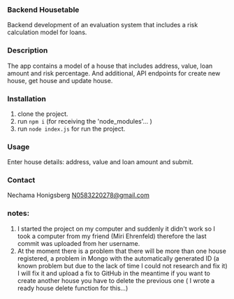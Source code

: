 
### Backend Housetable

Backend development of an evaluation system that includes a risk calculation model for loans.

### Description

The app contains a model of a house that includes address, value, loan amount and risk percentage.
And additional,  API endpoints for create new house, get house and update house.

### Installation

1. clone the project.
2. run `npm i` (for receiving the 'node_modules'... )
3. run `node index.js` for run the project.

### Usage

Enter house details: address, value and loan amount and submit.

### Contact

Nechama Honigsberg N0583220278@gmail.com

### notes:

1. I started the project on my computer and suddenly it didn't work so I took a computer from my friend (Miri Ehrenfeld)
   therefore the last commit was uploaded from her username.
2. At the moment there is a problem that there will be more than one house registered, 
   a problem in Mongo with the automatically generated ID (a known problem but due to the lack of time I could not research and fix it) 
   I will fix it and upload a fix to GitHub in the meantime if you want to create another house you have to delete the previous one 
   ( I wrote a ready house delete function for this...)

